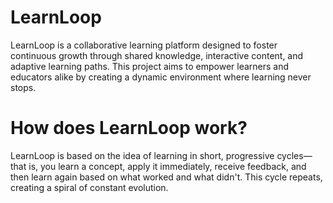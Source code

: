 # LearnLoop
LearnLoop is a collaborative learning platform designed to foster continuous growth through shared knowledge, interactive content, and adaptive learning paths. This project aims to empower learners and educators alike by creating a dynamic environment where learning never stops.

# How does LearnLoop work?
LearnLoop is based on the idea of ​​learning in short, progressive cycles—that is, you learn a concept, apply it immediately, receive feedback, and then learn again based on what worked and what didn't. This cycle repeats, creating a spiral of constant evolution.
